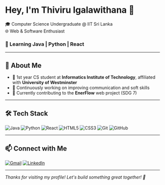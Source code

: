 # Hey, I'm Thiviru Igalawithana 👋

🎓 Computer Science Undergraduate @ IIT Sri Lanka  
🌐 Web & Software Enthusiast  

### 🚀 Learning Java | Python | React

---

## 🧠 About Me

- 🏫 1st year CS student at **Informatics Institute of Technology**, affiliated with **University of Westminster**
- 💬 Continuously working on improving communication and soft skills
- 🌱 Currently contributing to the **EnerFlow** web project (SDG 7)

---

## 🛠 Tech Stack

![Java](https://img.shields.io/badge/Java-ED8B00?style=for-the-badge&logo=java&logoColor=white)
![Python](https://img.shields.io/badge/Python-3670A0?style=for-the-badge&logo=python&logoColor=white)
![React](https://img.shields.io/badge/React-20232a?style=for-the-badge&logo=react&logoColor=61DAFB)
![HTML5](https://img.shields.io/badge/HTML5-E34F26?style=for-the-badge&logo=html5&logoColor=white)
![CSS3](https://img.shields.io/badge/CSS3-1572B6?style=for-the-badge&logo=css3&logoColor=white)
![Git](https://img.shields.io/badge/Git-F05032?style=for-the-badge&logo=git&logoColor=white)
![GitHub](https://img.shields.io/badge/GitHub-181717?style=for-the-badge&logo=github&logoColor=white)

---

## 📫 Connect with Me

[![Gmail](https://img.shields.io/badge/Gmail-D14836?style=flat&logo=gmail&logoColor=white)](mailto:thivirudamsith7715@gmail.com)
[![LinkedIn](https://img.shields.io/badge/LinkedIn-0077B5?style=flat&logo=linkedin&logoColor=white)](https://www.linkedin.com/in/thiviru-igalawithana-47b652349/)

---

_Thanks for visiting my profile! Let's build something great together! 🚀_
